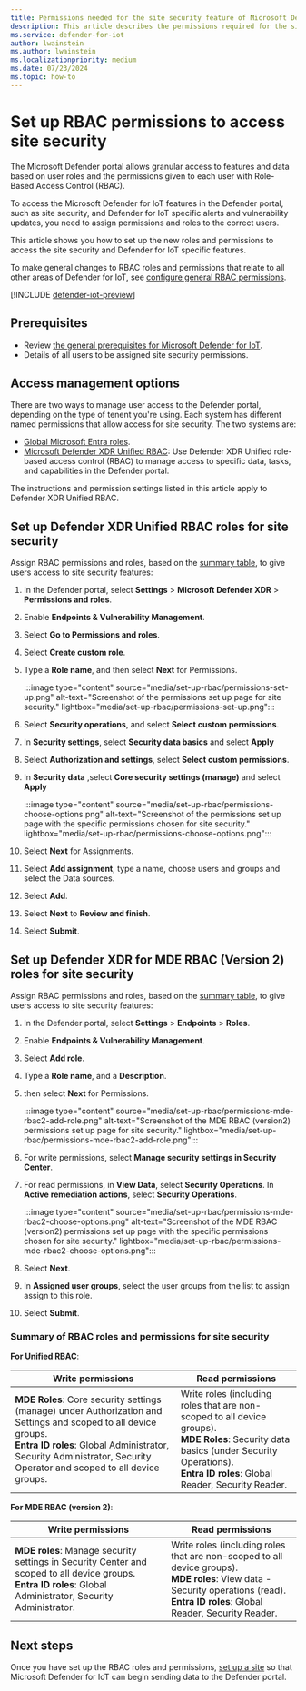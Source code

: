 ```yaml
---
title: Permissions needed for the site security feature of Microsoft Defender for IoT in the Defender portal
description: This article describes the permissions required for the site security feature of Microsoft Defender for IoT in the Microsoft Defender portal.
ms.service: defender-for-iot
author: lwainstein
ms.author: lwainstein
ms.localizationpriority: medium
ms.date: 07/23/2024
ms.topic: how-to
---
```


# Set up RBAC permissions to access site security

The Microsoft Defender portal allows granular access to features and data based on user roles and the permissions given to each user with Role-Based Access Control (RBAC).

To access the Microsoft Defender for IoT features in the Defender portal, such as site security, and Defender for IoT specific alerts and vulnerability updates, you need to assign permissions and roles to the correct users.

This article shows you how to set up the new roles and permissions to access the site security and Defender for IoT specific features.

To make general changes to RBAC roles and permissions that relate to all other areas of Defender for IoT, see [configure general RBAC permissions](configure-permissions.md).

[!INCLUDE [defender-iot-preview](../includes//defender-for-iot-defender-public-preview.md)]

## Prerequisites

- Review [the general prerequisites for Microsoft Defender for IoT](prerequisites.md).
- Details of all users to be assigned site security permissions.

## Access management options

There are two ways to manage user access to the Defender portal, depending on the type of tenent you're using. Each system has different named permissions that allow access for site security. The two systems are:

- [Global Microsoft Entra roles](/entra/identity/role-based-access-control/permissions-reference).
- [Microsoft Defender XDR Unified RBAC](/defender-xdr/custom-roles): Use Defender XDR Unified role-based access control (RBAC) to manage access to specific data, tasks, and capabilities in the Defender portal.

The instructions and permission settings listed in this article apply to Defender XDR Unified RBAC.

## Set up Defender XDR Unified RBAC roles for site security

Assign RBAC permissions and roles, based on the [summary table](#summary-of-rbac-roles-and-permissions-for-site-security), to give users access to site security features:

1. In the Defender portal, select **Settings** \> **Microsoft Defender XDR** \> **Permissions and roles**.
1. Enable **Endpoints & Vulnerability Management**.
1. Select **Go to Permissions and roles**.
1. Select **Create custom role**.
1. Type a **Role name**, and then select **Next** for Permissions.

    :::image type="content" source="media/set-up-rbac/permissions-set-up.png" alt-text="Screenshot of the permissions set up page for site security." lightbox="media/set-up-rbac/permissions-set-up.png":::

1. Select **Security operations**, and select **Select custom permissions**.
1. In **Security settings**, select **Security data basics** and select **Apply**
1. Select **Authorization and settings**, select **Select custom permissions**.
1. In **Security data** ,select **Core security settings (manage)** and select **Apply**

    :::image type="content" source="media/set-up-rbac/permissions-choose-options.png" alt-text="Screenshot of the permissions set up page with the specific permissions chosen for site security." lightbox="media/set-up-rbac/permissions-choose-options.png":::

1. Select **Next** for Assignments.
1. Select **Add assignment**, type a name, choose users and groups and select the Data sources.
1. Select **Add**.
1. Select **Next** to **Review and finish**.
1. Select **Submit**.

## Set up Defender XDR for MDE RBAC (Version 2) roles for site security

Assign RBAC permissions and roles, based on the [summary table](#summary-of-rbac-roles-and-permissions-for-site-security), to give users access to site security features:
<!-- check with hadar that this is the correct procedure and permissions chosen -->
1. In the Defender portal, select **Settings** \> **Endpoints** \> **Roles**. <!-- LIMOR is this: permission> Roles-->
1. Enable **Endpoints & Vulnerability Management**.<!-- remove this? i think so, is this needed?-->
1. Select **Add role**.
1. Type a **Role name**, and a **Description**.
1. then select **Next** for Permissions.

    :::image type="content" source="media/set-up-rbac/permissions-mde-rbac2-add-role.png" alt-text="Screenshot of the MDE RBAC (version2) permissions set up page for site security." lightbox="media/set-up-rbac/permissions-mde-rbac2-add-role.png":::

1. For write permissions, select **Manage security settings in Security Center**.
1. For read permissions, in **View Data**, select **Security Operations**. In **Active remediation actions**, select **Security Operations**.

    :::image type="content" source="media/set-up-rbac/permissions-mde-rbac2-choose-options.png" alt-text="Screenshot of the MDE RBAC (version2) permissions set up page with the specific permissions chosen for site security." lightbox="media/set-up-rbac/permissions-mde-rbac2-choose-options.png":::

1. Select **Next**.
1. In **Assigned user groups**, select the user groups from the list to assign assign to this role.
1. Select **Submit**.

### Summary of RBAC roles and permissions for site security

**For Unified RBAC**:

|Write permissions |Read permissions |
|----|----|
| **MDE Roles**: Core security settings (manage) under Authorization and Settings and scoped to all device groups. <br>**Entra ID roles**: Global Administrator, Security Administrator, Security Operator and scoped to all device groups.| Write roles (including roles that are non-scoped to all device groups). <br> **MDE Roles**: Security data basics (under Security Operations).<br>**Entra ID roles**: Global Reader, Security Reader.|

**For MDE RBAC (version 2)**:

|Write permissions |Read permissions |
|----|----|
| **MDE roles**: Manage security settings in Security Center and scoped to all device groups.<br>**Entra ID roles**: Global Administrator, Security Administrator.| Write roles (including roles that are non-scoped to all device groups). <br> **MDE roles**: View data - Security operations (read). <br>**Entra ID roles**: Global Reader, Security Reader.|

## Next steps

Once you have set up the RBAC roles and permissions, [set up a site](set-up-sites.md) so that Microsoft Defender for IoT can begin sending data to the Defender portal.
